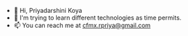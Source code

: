 - 👋 Hi, Priyadarshini Koya
- 👀 I'm trying to learn different technologies as time permits.
- 📫 You can reach me at cfmx.rpriya@gmail.com

<!---
priya23a24/priya23a24 is a ✨ special ✨ repository because its `README.md` (this file) appears on your GitHub profile.
You can click the Preview link to take a look at your changes.
--->
